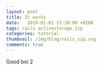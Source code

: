 ```yaml
---
layout: post
title: It works
date:   2019-01-01 13:30:00 +0200
tags: rails activestorage zip
categories: tutorial
thumbnail: /img/blog/rails_zip.svg
comments: true
---
```


Good boi 2
